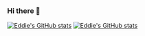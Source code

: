 ### Hi there 👋

<!--
**eddie8615/eddie8615** is a ✨ _special_ ✨ repository because its `README.md` (this file) appears on your GitHub profile.

Here are some ideas to get you started:

- 🔭 I’m currently working on ...
- 🌱 I’m currently learning ...
- 👯 I’m looking to collaborate on ...
- 🤔 I’m looking for help with ...
- 💬 Ask me about ...
- 📫 How to reach me: ...
- 😄 Pronouns: ...
- ⚡ Fun fact: ...
-->
[![Eddie's GitHub stats](https://github-readme-stats.vercel.app/api?username=eddie8615&count_private=true&show_icons=true&theme=radical)](https://github.com/anuraghazra/github-readme-stats)
[![Eddie's GitHub stats](https://github-readme-stats.vercel.app/api/top-langs/?username=eddie8615&count_private=true&show_icons=true&theme=radical)](https://github.com/anuraghazra/github-readme-stats)
